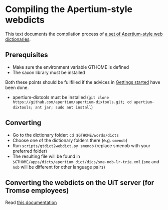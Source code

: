 # Compiling the Apertium-style webdicts

This text documents the compilation process of [a set of Apertium-style web dictionaries](http://gtweb.uit.no/webdict/index.html).

## Prerequisites

* Make sure the environment variable GTHOME is defined
* The saxon library must be installed

Both these points should be fullfilled if the advices in [Gettings started](/infra/GettingStarted.md) have been done.

* apertium-dixtools must be installed (`git clone https://github.com/apertium/apertium-dixtools.git; cd apertium-dixtools; ant jar; sudo ant install`)

## Converting

* Go to the dictionary folder: `cd $GTHOME/words/dicts`
* Choose one of the dictionary folders there (e.g. `smenob`)
* Run `scripts/gtdict2webdict.py smenob` (replace smenob with your preferred folder)
* The resulting file will be found in `$GTHOME/apps/dicts/apertium_dict/dics/sme-nob-lr-trie.xml` (`sme` and `nob` will be different for other language pairs)


## Converting the webdicts on the UiT server (for Tromsø employees)

Read [this documentation](https://divvungiellatekno.github.io/giellalt.uit.no/dicts/WebdictCompilation.html)
